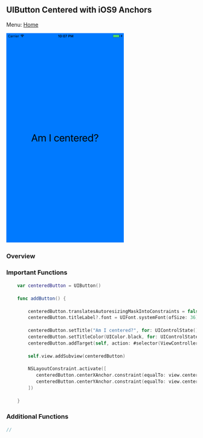 ## UIButton Centered with iOS9 Anchors

Menu: [Home](../../README.md)

![Screenshot](screenshot-small.png)

### Overview



### Important Functions

```swift
    var centeredButton = UIButton()
    
    func addButton() {
        
        centeredButton.translatesAutoresizingMaskIntoConstraints = false
        centeredButton.titleLabel?.font = UIFont.systemFont(ofSize: 36)
        
        centeredButton.setTitle("Am I centered?", for: UIControlState())
        centeredButton.setTitleColor(UIColor.black, for: UIControlState())
        centeredButton.addTarget(self, action: #selector(ViewController.pressed(_:)), for: .touchUpInside)
        
        self.view.addSubview(centeredButton)
        
        NSLayoutConstraint.activate([
           centeredButton.centerXAnchor.constraint(equalTo: view.centerXAnchor),
           centeredButton.centerYAnchor.constraint(equalTo: view.centerYAnchor, constant: 0),
        ])

    }
```

### Additional Functions
```swift
//
```


